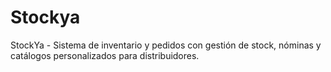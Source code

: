 # Stockya
StockYa - Sistema de inventario y pedidos con gestión de stock, nóminas y catálogos personalizados para distribuidores.
